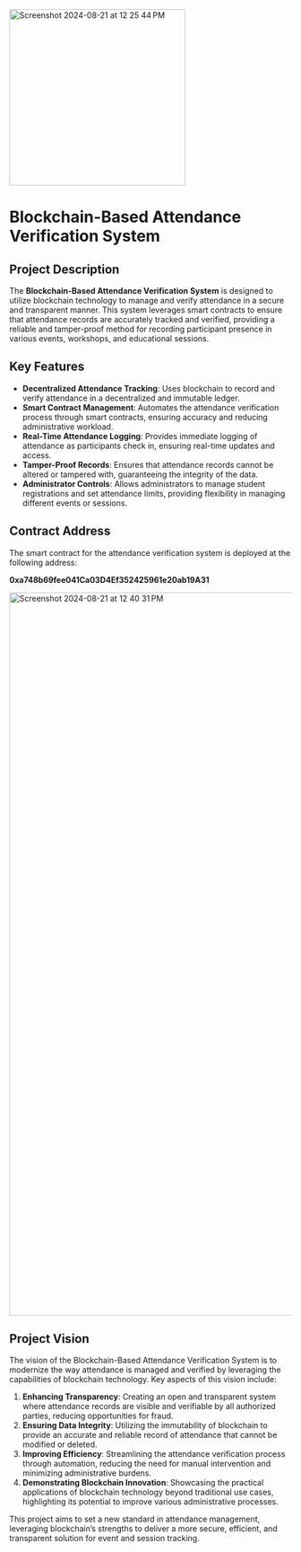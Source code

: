 <img width="314" alt="Screenshot 2024-08-21 at 12 25 44 PM" src="https://github.com/user-attachments/assets/c3dc2bb8-1efc-492d-b31a-fd376fd5ac09">

# Blockchain-Based Attendance Verification System

## Project Description

The **Blockchain-Based Attendance Verification System** is designed to utilize blockchain technology to manage and verify attendance in a secure and transparent manner. This system leverages smart contracts to ensure that attendance records are accurately tracked and verified, providing a reliable and tamper-proof method for recording participant presence in various events, workshops, and educational sessions.

## Key Features

- **Decentralized Attendance Tracking**: Uses blockchain to record and verify attendance in a decentralized and immutable ledger.
- **Smart Contract Management**: Automates the attendance verification process through smart contracts, ensuring accuracy and reducing administrative workload.
- **Real-Time Attendance Logging**: Provides immediate logging of attendance as participants check in, ensuring real-time updates and access.
- **Tamper-Proof Records**: Ensures that attendance records cannot be altered or tampered with, guaranteeing the integrity of the data.
- **Administrator Controls**: Allows administrators to manage student registrations and set attendance limits, providing flexibility in managing different events or sessions.

## Contract Address

The smart contract for the attendance verification system is deployed at the following address:

**0xa748b69fee041Ca03D4Ef352425961e20ab19A31**

<img width="1288" alt="Screenshot 2024-08-21 at 12 40 31 PM" src="https://github.com/user-attachments/assets/3cddf8d5-bd99-4bc5-ab0e-b8dc93a3e2f2">

## Project Vision

The vision of the Blockchain-Based Attendance Verification System is to modernize the way attendance is managed and verified by leveraging the capabilities of blockchain technology. Key aspects of this vision include:

1. **Enhancing Transparency**: Creating an open and transparent system where attendance records are visible and verifiable by all authorized parties, reducing opportunities for fraud.
2. **Ensuring Data Integrity**: Utilizing the immutability of blockchain to provide an accurate and reliable record of attendance that cannot be modified or deleted.
3. **Improving Efficiency**: Streamlining the attendance verification process through automation, reducing the need for manual intervention and minimizing administrative burdens.
4. **Demonstrating Blockchain Innovation**: Showcasing the practical applications of blockchain technology beyond traditional use cases, highlighting its potential to improve various administrative processes.

This project aims to set a new standard in attendance management, leveraging blockchain’s strengths to deliver a more secure, efficient, and transparent solution for event and session tracking.

